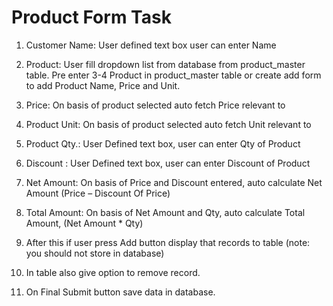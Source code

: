 # Product Form Task

1) Customer Name: User defined text box user can enter Name

2) Product: User fill dropdown list from database from product_master table. Pre enter 3-4 Product in product_master table or create add form to add Product Name, Price and Unit.

4) Price: On basis of product selected auto fetch Price relevant to

5) Product Unit: On basis of product selected auto fetch Unit relevant to

6) Product Qty.: User Defined text box, user can enter Qty of Product

7) Discount : User Defined text box, user can enter Discount of Product

8) Net Amount: On basis of Price and Discount entered, auto calculate Net Amount (Price – Discount Of Price)

9) Total Amount: On basis of Net Amount and Qty, auto calculate Total Amount, (Net Amount * Qty)

10) After this if user press Add button display that records to table (note: you should not store in database)

11) In table also give option to remove record.

12) On Final Submit button save data in database.

